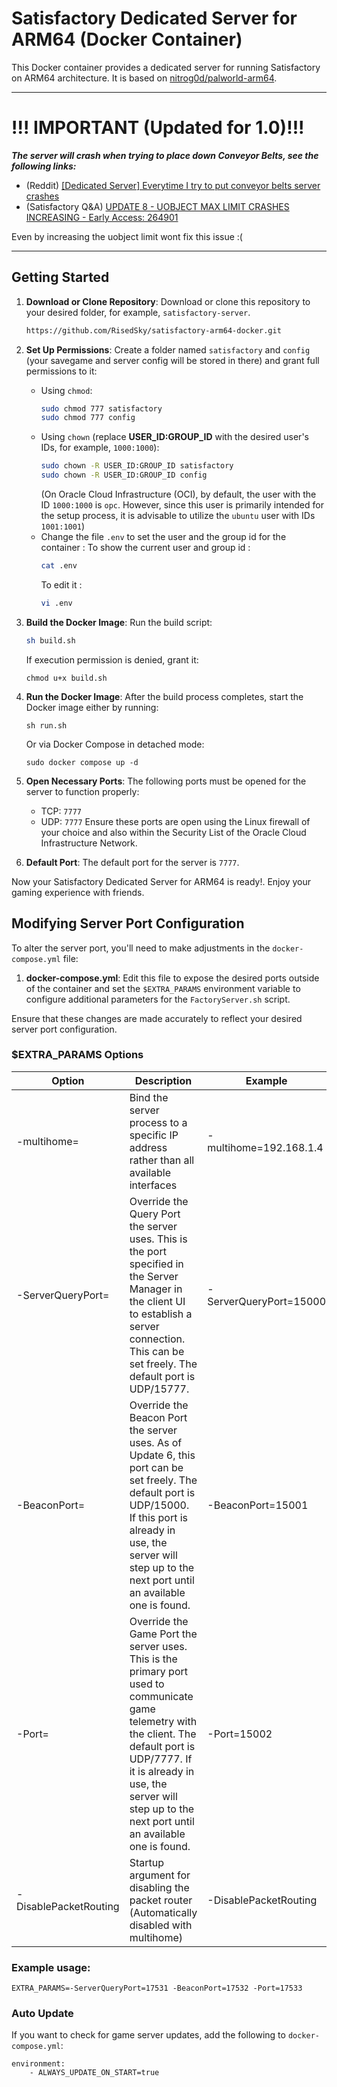# Satisfactory Dedicated Server for ARM64 (Docker Container)

This Docker container provides a dedicated server for running Satisfactory on ARM64 architecture. It is based on [nitrog0d/palworld-arm64](https://github.com/nitrog0d/palworld-arm64).

---
# !!! IMPORTANT (Updated for 1.0)!!!

***The server will crash when trying to place down Conveyor Belts, see the following links:***

- (Reddit) [[Dedicated Server] Everytime I try to put conveyor belts server crashes](https://www.reddit.com/r/SatisfactoryGame/comments/187py9k/dedicated_server_everytime_i_try_to_put_conveyor/)
- (Satisfactory Q&A) [UPDATE 8 - UOBJECT MAX LIMIT CRASHES INCREASING - Early Access: 264901](https://questions.satisfactorygame.com/post/65613ca4d0053b102f18f4c2)

Even by increasing the uobject limit wont fix this issue :(

---

## Getting Started

1. **Download or Clone Repository**:
   Download or clone this repository to your desired folder, for example, `satisfactory-server`.
   ```sh
   https://github.com/RisedSky/satisfactory-arm64-docker.git
   ```

3. **Set Up Permissions**:
   Create a folder named `satisfactory` and `config` (your savegame and server config will be stored in there) and grant full permissions to it:

   - Using `chmod`:
     ```sh
     sudo chmod 777 satisfactory
     sudo chmod 777 config
     ```
   - Using `chown` (replace **USER_ID:GROUP_ID** with the desired user's IDs, for example, `1000:1000`):
     ```sh
     sudo chown -R USER_ID:GROUP_ID satisfactory
     sudo chown -R USER_ID:GROUP_ID config
     ```
     (On Oracle Cloud Infrastructure (OCI), by default, the user with the ID `1000:1000` is `opc`. However, since this user is primarily intended for the setup process, it is advisable to utilize the `ubuntu` user with IDs `1001:1001`)
   - Change the file `.env` to set the user and the group id for the container :
      To show the current user and group id :
     ```sh
     cat .env
     ```
     To edit it :
     ```sh
     vi .env
     ```

4. **Build the Docker Image**:
   Run the build script:

   ```sh
   sh build.sh
   ```

   If execution permission is denied, grant it:

   ```
   chmod u+x build.sh
   ```

5. **Run the Docker Image**:
   After the build process completes, start the Docker image either by running:

   ```
   sh run.sh
   ```

   Or via Docker Compose in detached mode:

   ```
   sudo docker compose up -d
   ```

6. **Open Necessary Ports**:
   The following ports must be opened for the server to function properly:

   - TCP: `7777`
   - UDP: `7777`
     Ensure these ports are open using the Linux firewall of your choice and also within the Security List of the Oracle Cloud Infrastructure Network.

7. **Default Port**:
   The default port for the server is `7777`.

Now your Satisfactory Dedicated Server for ARM64 is ready!. Enjoy your gaming experience with friends.

## Modifying Server Port Configuration

To alter the server port, you'll need to make adjustments in the `docker-compose.yml` file:

1. **docker-compose.yml**:
   Edit this file to expose the desired ports outside of the container and set the `$EXTRA_PARAMS` environment variable to configure additional parameters for the `FactoryServer.sh` script.

Ensure that these changes are made accurately to reflect your desired server port configuration.

### $EXTRA_PARAMS Options

| Option                     | Description                                                                                                                                                                                                                                           | Example                |
| -------------------------- | ----------------------------------------------------------------------------------------------------------------------------------------------------------------------------------------------------------------------------------------------------- | ---------------------- |
| -multihome=<ip address>    | Bind the server process to a specific IP address rather than all available interfaces                                                                                                                                                                 | -multihome=192.168.1.4 |
| -ServerQueryPort=<portnum> | Override the Query Port the server uses. This is the port specified in the Server Manager in the client UI to establish a server connection. This can be set freely. The default port is UDP/15777.                                                   | -ServerQueryPort=15000 |
| -BeaconPort=<portnum>      | Override the Beacon Port the server uses. As of Update 6, this port can be set freely. The default port is UDP/15000. If this port is already in use, the server will step up to the next port until an available one is found.                       | -BeaconPort=15001      |
| -Port=<portnum>            | Override the Game Port the server uses. This is the primary port used to communicate game telemetry with the client. The default port is UDP/7777. If it is already in use, the server will step up to the next port until an available one is found. | -Port=15002            |
| -DisablePacketRouting      | Startup argument for disabling the packet router (Automatically disabled with multihome)                                                                                                                                                              | -DisablePacketRouting  |

### Example usage:

```
EXTRA_PARAMS=-⁠ServerQueryPort=17531 -⁠BeaconPort=17532 -Port=17533
```

### Auto Update

If you want to check for game server updates, add the following to `docker-compose.yml`:
```
environment:
    - ALWAYS_UPDATE_ON_START=true
```
